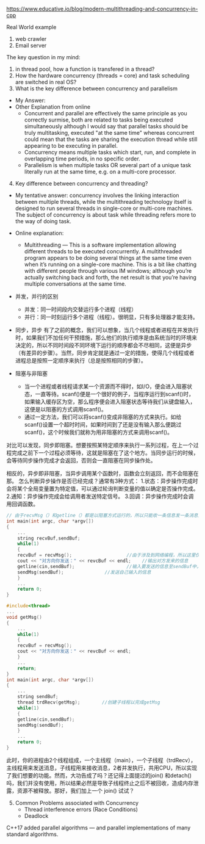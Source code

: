 https://www.educative.io/blog/modern-multithreading-and-concurrency-in-cpp

Real World example
1. web crawler
2. Email server

The key question in my mind:
1. in thread pool, how a function is transfered in a thread?
2. How the hardware concurrency (threads = core) and task scheduling are switched in real OS?
3.  What is the key difference between concurrency and parallelism
   * My Answer: 
   * Other Explanation from online
      * Concurrent and parallel are effectively the same principle as you correctly surmise, both are related to tasks being executed 
        simultaneously although I would say that parallel tasks should be truly multitasking, executed "at the same time" 
        whereas concurrent could mean that the tasks are sharing the execution thread while still appearing to be executing in parallel.
      * Concurrency means multiple tasks which start, run, and complete in overlapping time periods, in no specific order. 
      * Parallelism is when multiple tasks OR several part of a unique task literally run at the same time, e.g. on a multi-core processor.


4.  Key difference between concurrency and threading?
  * My tentative answer: concurrency involves the linking interaction between multiple threads, while the multithreading technology itself is designed to run several threads in single-core or multi-core machines. The subject of concurrency is about task while threading refers more to the way of doing task.   
  * Online explanation: 
     *  Multithreading — This is a software implementation allowing different threads to be executed concurrently. 
        A multithreaded program appears to be doing several things at the same time even when it’s running on a single-core machine. 
        This is a bit like chatting with different people through various IM windows; although you’re actually switching back and forth, 
        the net result is that you’re having multiple conversations at the same time.

* 并发，并行的区别
  * 并发：同一时间段内交替运行多个进程（线程）
  * 并行：同一时刻运行多个进程（线程）。很明显，只有多处理器才能支持。

* 同步，异步
  有了之前的概念，我们可以想象，当几个线程或者进程在并发执行时，如果我们不加任何干预措施，那么他们的执行顺序是由系统当时的环境来决定的，所以不同时间段不同环境下运行的顺序都会不尽相同，这便是异步（有差异的步骤）。当然，同步肯定就是通过一定的措施，使得几个线程或者进程总是按照一定顺序来执行（总是按照相同的步骤）。

* 阻塞与非阻塞
  * 当一个进程或者线程请求某一个资源而不得时，如I/O，便会进入阻塞状态，一直等待。scanf()便是一个很好的例子，当程序运行到scanf()时，如果输入缓存区为空，那么程序便会进入阻塞状态等待我们从键盘输入，这便是以阻塞的方式调用scanf()。
  * 通过一定方法，我们可以将scanf()变成非阻塞的方式来执行。如给scanf()设置一个超时时间，如果时间到了还是没有输入那么便跳过scanf()，这个时候我们就称为用非阻塞的方式来调用scanf()。

对比可以发现，同步即阻塞。想要按照某特定顺序来执行一系列过程，在上一个过程完成之前下一个过程必须等待，这就是阻塞在了这个地方。当同步运行的时候，会等待同步操作完成才会返回，否则会一直阻塞在同步操作处。

相反的，异步即非阻塞，当异步调用某个函数时，函数会立刻返回，而不会阻塞在那。
怎么判断异步操作是否已经完成？通常有3种方式：
1.状态：异步操作完成时会将某个全局变量置为特定值，可以通过轮询判断变量的值以确定是否操作完成。
2.通知：异步操作完成会给调用者发送特定信号。
3.回调：异步操作完成时会调用回调函数。

``` cpp 
// 由于recvMsg（）和getline（）都是以阻塞方式运行的，所以只能收一条信息发一条消息这样轮回，而不能想什么时候发就什么时候发。
int main(int argc, char *argv[])
{
    ...
    string recvBuf,sendBuf;
    while(1)
    {
	recvBuf = recvMsg();            		//由于涉及到网络编程，所以这里仅用recvMsg()来表示获取别人发来的消息，如果没有消息则阻塞，之后我会写一些网络编程的文章
	cout << "对方向你发送：" << revcBuf << endl;    //输出对方发来的信息
	getline(cin,sendBuf);           		//输入要发送的信息至sendBuf中，如果没有输入则阻塞
	sendMsg(sendBuf);				//发送自己输入的信息
    }
    ...
    return 0;
}
```

``` cpp 
#include<thread>
...
void getMsg()
{
    ...
    while(1)
    {
	recvBuf = recvMsg();
	cout << "对方向你发送：" << revcBuf << endl;
    }
    ...
    return;
}
int main(int argc, char *argv[])
{
    ...
    string sendBuf;
    thread trdRecv(getMsg);        //创建子线程以完成getMsg
    while(1)
    {                  
	getline(cin,sendBuf);           		
	sendMsg(sendBuf);				
    }
    ...
    return 0;
}
```
此时，你的进程由2个线程组成，一个主线程（main），一个子线程（trdRecv），主线程用来发送消息，子线程用来接收消息，2者并发执行，共用CPU，所以实现了我们想要的功能。然而，大功告成了吗？还记得上面提过的join() 和detach() 吗，我们并没有使用，所以结果必然是导致子线程终止之后不被回收，造成内存泄露，资源不被释放。那好，我们加上一个 join() 试试？


 5. Common Problems associated with Concurrency
    * Thread interference errors (Race Conditions)
    * Deadlock

C++17 added parallel algorithms — and parallel implementations of many standard algorithms.

